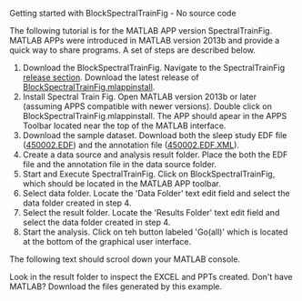 Getting started with BlockSpectralTrainFig - No source code

The following tutorial is for the MATLAB APP version  SpectralTrainFig. MATLAB APPs were introduced in MATLAB version 2013b and provide a quick way to share programs. A set of steps are described below.

1. Download the BlockSpectralTrainFig.  Navigate to the SpectralTrainFig [release section](https://github.com/DennisDean/SpectralTrainFig/releases). Download the latest release of [BlockSpectralTrainFig.mlappinstall](https://github.com/DennisDean/SpectralTrainFig/releases/download/0.1.00/BlockSpectralTrainFig.mlappinstall).
2. Install Spectral Train Fig. Open MATLAB version 2013b or later (assuming APPS compatible with newer versions). Double click on BlockSpectralTrainFig.mlappinstall. The APP should apear in the APPS Toolbar located near the top of the MATLAB interface.
3. Download the sample dataset.  Download both the sleep study EDF file ([450002.EDF](https://github.com/DennisDean/SpectralTrainFig/releases/download/0.1.00/450002.EDF)) and the annotation file ([450002.EDF.XML](https://github.com/DennisDean/SpectralTrainFig/releases/download/0.1.00/450002.EDF.XML)).
4. Create a data source and analysis result folder. Place the both the EDF file and the annotation file in the data source folder.
5. Start and Execute SpectralTrainFig. Click on BlockSpectralTrainFig, which should be located in the MATLAB APP toolbar.
6. Select data folder. Locate the 'Data Folder' text edit field and select the data folder created in step 4.
7. Select the result folder. Locate the 'Results Folder' text edit field and select the data folder created in step 4.
8. Start the analysis.  Click on teh button labeled 'Go(all)' which is located at the bottom of the graphical user interface.

The following text should scrool down your MATLAB console.



Look in the result folder to inspect the EXCEL and PPTs created. Don't have MATLAB? Download the files generated by this example.


